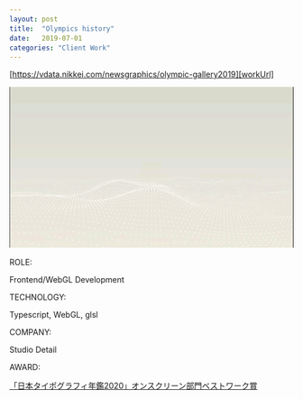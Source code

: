 ```yaml
---
layout: post
title:  "Olympics history"
date:   2019-07-01
categories: "Client Work"
---
```


[https://vdata.nikkei.com/newsgraphics/olympic-gallery2019][workUrl]

[![nikkei](/images/2019/olympics/0.gif)][workUrl]


<div class="post-category">
<p class="post-title">ROLE:</p> 
<p class="post-value">Frontend/WebGL Development</p>
</div>


<div class="post-category">
<p class="post-title">TECHNOLOGY:</p> 
<p class="post-value">Typescript, WebGL, glsl</p>
</div>


<div class="post-category">
<p class="post-title">COMPANY:</p> 
<p class="post-value">Studio Detail</p>
</div>

<div class="post-category">
<p class="post-title">AWARD:</p> 
<p class="post-value">
<a href="https://www.nikkei.com/article/DGXMZO52016060R11C19A1000000/">「日本タイポグラフィ年鑑2020」オンスクリーン部門ベストワーク賞</a></p>
</div>

[workUrl]: https://vdata.nikkei.com/newsgraphics/olympic-gallery2019